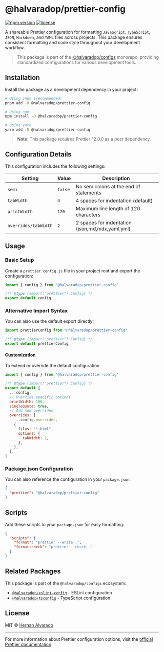 # @halvaradop/prettier-config

[![npm version](https://img.shields.io/npm/v/@halvaradop/prettier-config.svg)](https://www.npmjs.com/package/@halvaradop/prettier-config)
[![license](https://img.shields.io/npm/l/@halvaradop/prettier-config.svg)](https://github.com/halvaradop/configs/blob/master/LICENSE)

A shareable Prettier configuration for formatting `JavaScript`, `TypeScript`, `JSON`, `Markdown`, and `YAML` files across projects. This package ensures consistent formatting and code style throughout your development workflow.

> This package is part of the [@halvaradop/configs](https://github.com/halvaradop/configs) monorepo, providing standardized configurations for various development tools.

## Installation

Install the package as a development dependency in your project:

```bash
# Using pnpm (recommended)
pnpm add -D @halvaradop/prettier-config

# Using npm
npm install -D @halvaradop/prettier-config

# Using yarn
yarn add -D @halvaradop/prettier-config
```

> **Note**: This package requires Prettier ^2.0.0 as a peer dependency.

## Configuration Details

This configuration includes the following settings:

| Setting              | Value   | Description                                     |
| -------------------- | ------- | ----------------------------------------------- |
| `semi`               | `false` | No semicolons at the end of statements          |
| `tabWidth`           | `4`     | 4 spaces for indentation (default)              |
| `printWidth`         | `120`   | Maximum line length of 120 characters           |
| `overrides/tabWidth` | `2`     | 2 spaces for indentation (json,md,mdx,yaml,yml) |

## Usage

### Basic Setup

Create a `prettier.config.js` file in your project root and export the configuration:

```js
import { config } from "@halvaradop/prettier-config"

/** @type {import("prettier").Config} */
export default config
```

### Alternative Import Syntax

You can also use the default export directly:

```js
import prettierConfig from "@halvaradop/prettier-config"

/** @type {import("prettier").Config} */
export default prettierConfig
```

#### Customization

To extend or override the default configuration:

```js
import { config } from "@halvaradop/prettier-config"

/** @type {import("prettier").Config} */
export default {
  ...config,
  // Override specific options
  printWidth: 100,
  singleQuote: true,
  // Add new overrides
  overrides: [
    ...config.overrides,
    {
      files: "*.html",
      options: {
        tabWidth: 2,
      },
    },
  ],
}
```

### Package.json Configuration

You can also reference the configuration in your `package.json`:

```json
{
  "prettier": "@halvaradop/prettier-config"
}
```

## Scripts

Add these scripts to your `package.json` for easy formatting:

```json
{
  "scripts": {
    "format": "prettier --write .",
    "format:check": "prettier --check ."
  }
}
```

## Related Packages

This package is part of the `@halvaradop/configs` ecosystem:

- [`@halvaradop/eslint-config`](https://github.com/halvaradop/configs/tree/master/packages/eslint-config) - ESLint configuration
- [`@halvaradop/tsconfig`](https://github.com/halvaradop/configs/tree/master/packages/tsconfig) - TypeScript configuration

## License

MIT © [Hernan Alvarado](https://github.com/halvaradop)

---

For more information about Prettier configuration options, visit the [official Prettier documentation](https://prettier.io/docs/en/configuration.html).

